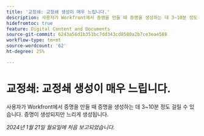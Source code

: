 ```yaml
---
title: '교정쇄: 교정쇄 생성이 매우 느립니다.'
description: 사용자가 Workfront에서 증명을 만들 때 증명을 생성하는 데 3~10분 정도 걸릴 수 있습니다. 증명이 생성되지만 느리게 생성됩니다.
hidefromtoc: true
feature: Digital Content and Documents
source-git-commit: 6243a56d1b351bc7dd343cd8580a2b7ce3eae588
workflow-type: tm+mt
source-wordcount: '62'
ht-degree: 25%

---
```



# 교정쇄: 교정쇄 생성이 매우 느립니다.

사용자가 Workfront에서 증명을 만들 때 증명을 생성하는 데 3~10분 정도 걸릴 수 있습니다. 증명이 생성되지만 느리게 생성됩니다.

_2024년 1월 21일 월요일에 처음 보고되었습니다._
